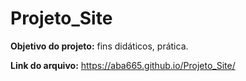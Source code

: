 # Projeto_Site

__Objetivo do projeto:__ fins didáticos, prática.

**Link do arquivo:**
https://aba665.github.io/Projeto_Site/
